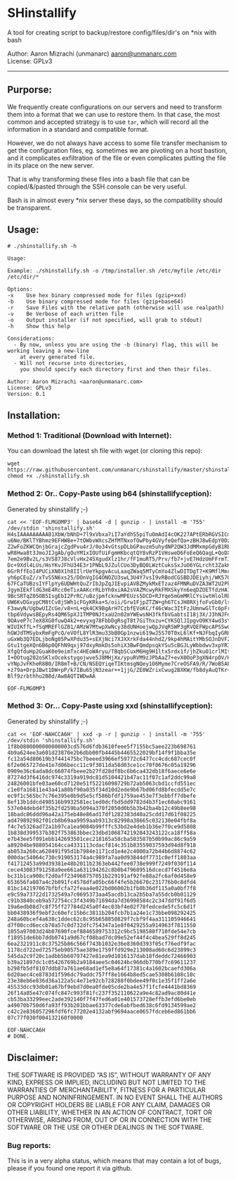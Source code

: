 # SHinstallify 

 A tool for creating script to backup/restore config/files/dir's on *nix with bash
  
Author: Aaron Mizrachi (unmanarc) <aaron@unmanarc.com>   
License: GPLv3   

***

## Purporse:

We frequently create configurations on our servers and need to transform them into a format that we can use to restore them. In that case, the most common and accepted strategy is to use `tar`, which will record all the information in a standard and compatible format.

However, we do not always have access to some file transfer mechanism to get the configuration files, eg. sometimes we are pivoting on a host bastion, and it complicates exfiltration of the file or even complicates putting the file in its place on the new server.

That is why transforming these files into a bash file that can be copied/&/pasted through the SSH console can be very useful.

Bash is in almost every *nix server these days, so the compatibility should be transparent.


## Usage:

```
# ./shinstallify.sh -h

Usage: 

Example: ./shinstallify.sh -o /tmp/installer.sh /etc/myfile /etc/dir /etc/dir/*

Options:
-x    Use hex binary compressed mode for files (gzip+xxd)
-b    Use binary compressed mode for files (gzip+base64)
-r    Save Files with the relative path (otherwise will use realpath)
-v    Be Verbose of each written file
-o    Output installer (if not specified, will grab to stdout)
-h    Show this help

Considerations:
  - By now, unless you are using the -b (binary) flag, this will be working leaving a new-line 
    at every generated file.
  - Will not recurse into directories, 
    you should specify each directory first and then their files.

Author: Aaron Mizrachi <aaron@unmanarc.com>
License: GPLv3
Version: 0.1
```

## Installation:

### Method 1: Traditional (Download with Internet):

You can download the latest sh file with wget (or cloning this repo):

```
wget https://raw.githubusercontent.com/unmanarc/shinstallify/master/shinstallify.sh
chmod +x ./shinstallify.sh
```

### Method 2: Or.. Copy-Paste using b64 (shinstallifyception):

Generated by shinstallify ;-)

```
cat << 'EOF-FLMGOMP3' | base64 -d | gunzip - | install -m '755' /dev/stdin 'shinstallify.sh'
H4sIAAAAAAAAA81XbW/bNhD+7l9xVbxa7iI7aYdhS5piTuOmAdI4cOK227APtERbRGVSICm/FPnx
u6Ne/BKlTYBhmz9EFHW8e+7tOWbvWXcsZHfMTNxofOwPby4GVyfeQefQa+zBHJ8wEdpY0DzhzHDw
Z2wFoZKWCQnjbGrajcZgdPvu4rJ/0o34vGtspDLbGPauzm5uhydNP2QW3JdMMxmpGdyB1RBEIbR6
wR8Hwa8t3JmoJIJgAb/gOuYM1xIOUfUiFgmHKbcqtQY8vRzP1VHsweD6FoEeQ6QagL+QoDXzTRDS
7em2e9Bv2L/s3V587J8cVlvHx245XgudXlz1hr/fF1muRT5/Prv/fb7+jvE7HdzUmFFrmTJYHsHt
Dc+9Xdl4LUs/HsYKvJFhU34E3r1PNbL9JZulCUo3DyBQ0LWztCuksSxJuO6YGLrcht3ZakKhdetI
6GrRffEoI4PUCiXN0X1h8IIlrUeYkpgvAcuLaaqZWaq5MTyCmYo4ZlwDITDgT7+K9MflMmrXKhuX
yh6pCEuZ//xTvS5N6xs25/DOnVgIG4ONOZU3swL3U4Y7vsI9vRBodCGSBDJDEiyhj/WK57Q+5fCR
67FCaTUBzsIYFlpYy6UDWHtQuZrIbJpZqJIEvpiAVBZMykMxETzaz4FMNRuDVZA3WT2U2PkYqwU6
JgymIEkfldG3mE4Rcc0eTixAAKcrRLbYh0xiAA2sVAZMcwyRkFMXSkyYn6eqDZOETfdzHA7/GAOq
9BcSRTqZ05OB5IsgEbI2PrRC/uBzjpmfcknwMPEUzs5DCD+RJYqe5mGmMRlCYsiwtHlolRbc7Nf0
UW6KvDGxypCM8tCv8jSWh1cFGyKRka+S/oii/Grw1FjpZTZW+gh6TCsJH8RXjfoFvGb0/lsmZwwj
F3awyN/UgbwUIZcGe/v8+nL+qk4CK9BgArH7CzbfEVoKC/f46cWac3ItFzJUmnwGlTc6pFrNsTyi
tbp6VdywsBEpyRs4QM65pXJ1TMP0NJtxaU2n02mYWEwsNH3fkfbVGabtsI18j3X/J3hNJFoPTsA7
9OAveP7c7eX8XG0fuwQ4k2+evyxg78FbbDgRsgT8t7GiThxzu+CYKSQlJIpgvO9KY4wd3sYsjJW2
WIUIKffL+fSqMREFlGZB1/AMzW7MtwpXwNcy38dUNHoejwQpJVqRSWP3gRVQEFWpcAPSSwdpD874
hGWJdTMSybxRmFgPcQ/eVOfL8YlR3mu33bB0Gp1nzwi619wJ5S70T0xL6lKf+NJFbqIyGRHIw3Ul
uGxWb3Q7EDLjboNg05PwXPdu35+sEXjNci7XJXXrkFda44nhdZ/9kp4hMAitYMbSOJnDVF2iyfIM
Gtu1tgeXQn6B6p0QFhN9qxj97dxyRmkDs5ohiX3BwFQmdpsqkYSu5cBGJLyWbbdwv3xpYRI3spj7
XfgQfduHp2GuaK0e9eimTxc4HEoWAryu/TBqbSCuxM6Hg9H1ltx5rdx1f/jhZkuO1crlMIthCMEM
I+OOtug202oSKlxOcekstygojwve5J8MHjXx/ypuRVM9zJPbAaZ7+evX0OoP3gXN4rpOV/H8/kRB
vYNpJvFKheR8B0/IR8mT+B/CN/NSEQYiqeTIKtmsgNQey1O6Myme7CreOSFA9/R/7WoB5AFXNyjv
+z79a+DrpJBwt1DW+pP/k7IBu65jN3zear++1jjG/ZE0WZrixCwug2BXKW/fb8dyAuQTKr+WlKrO
Blf9zrbthhu2B8d/Aw8AQTIWDwAA

EOF-FLMGOMP3
```

### Method 3: Or... Copy-Paste using xxd (shinstallifyception):

Generated by shinstallify ;-)

```
cat << 'EOF-NAHCCA6H' | xxd -p -r | gunzip - | install -m '755' /dev/stdin 'shinstallify.sh'
1f8b0800000000000003cd576d6fdb3610feee5f7155bc5aee223b698761
4b9a624ee3a601d23870e2b6dbb00fb4445b4465522029bf14f9f1bba35e
fc12a54d80619b3f441475bc7beeed3966ef59772c6477cc4cdc687cec0f
6f2e065727de41e7d06becc11c9f3011da58d03ce1cc70f0676c05a19296
0909e36c6ada8dc66074fbeee2b27fd28df8bc6b6ca432db18f6aece6e6e
87274d3f6416dc974c3319a919dc81d5104421b47ac11f07c1af2ddc99a8
24826001bfe03ae60cd7120e51f52216098729b72ab5063cbd1ccfd551ec
c1e0fa16811e43a41a80bf90a035f34d10d2ede9b67bd06fd8bfecdd5e7c
ec9f1c565bc7c76e395e0b9d5e5cf586bfdf1759ae453e7f3ebbff7dbefe
8ef13b1ddcd498516b9932581ec1ed0dcfbd5dd9782d4b3f1ec60abc9161
537e04debd4f35b2fd259ba5094a370f2050d0b5b3b42ba4b12c49b8ee98
18badc86ddd96a42a175eb48e86ad17df1282383d40a25cdd17d61f08225
ad479892982f01cb8b69aa9959aab9313c82998a38665c032130e04fbf8a
f4c7e5326ad72a1b97ca1ea9084b99fffc53bd2e4deb1b36e7f0ce9d5808
1b838d399537b302f753863bbec23dbd1068742192043243122ca18ff58a
e7b43ee5f091ebb142693501cec218165a58cba503587b50b99ac86c9a59
a89204be988054164cca4331113cdacf814c351b83559037593d94d8f918
ab053a260ca620491f95d1b7984e1171cd1e4e2c4000a72b44b6d8874c62
000dac54064c730c919053174a4c989fa7aa0d93844df7731c0eff1803aa
f41712453a99d39381e48b2011b2363eb442fee0738e999f7249f030f114
cece43083f91258a9ee661a631194262c8b0b479689516dcecd7f4516e8a
bc31b1ca908cf2d0aff234968757051b229191af92fe88a2fc6af0d458e9
653656fa087a4c2b091fc4578dfa05bc66f4fe5b26670c231776b0c8dfd4
81bc142197067bfbfcfa72feaa4e022bd06002b1fb0b36df115a0a0bf7f8
e9c59a73722d1732549a7c0695373aa45acdb13ca2b5ba7a55dcb0b01129
c91b3840ceb9a572754cc3f4349b71694da7d36998584c2c347ddf91f6d5
19a6edb08d7c8f75ff27784d245a0f4ec03bf4e02f78fedcede5fc5c6d1f
bb0438936f9ebf2c60efc15b6c3811b204fcb7b1a24e1c73bbe098292425
248a60bcef4a638c1ddec62c8c95b658850829f7cbf9f4aa311105946641
d7f00ccd6eccb70a57c0d732dfc754347a1e8f0429255a914963f7811550
1055a97003d24b07690fcef8846589753312c9bc5198580f710fde54e7cb
f18951de6bb7ddb0741a9d67cf08bad7dc09e52ef44f4c4bea529ff8d245
6ea2321911c8c37525b86c566f743b1032e36e8360d393f05cf76edf9fac
1178cd722ed72575eb90575ae389e1759ffd929e213008ad60c6d23899c3
545da2c9f20c1adbb5b60797427e81ea9d1016137dab18fdeddc72466903
b39a21897dc1c05426769b2a9184aee5c04624bc966db770bf7c69611237
b298fb5df8107ddb87a761ae68ad1ef5e8a64f17381c4a1602bcaefd306a
6d20aec4ce8783d1f596dc79addc757ff8e1664b8ed5cae5308b6108c10c
23e38eb6e836d36a122a5c4e71e92cb728288f0bdee49f0c1e35f1ff2a6e
45533dcc93db01a67bf9ebd7d0ea0fde05cde2ba4e57f1fcfe4441bd8369
26f14a85e47c074fc847c993f81fc237f352110622a9e4c82ad9ac80d41e
cb53ba33299eec2ade392140f7f47fed6a01e401573728effb3efd6be0eb
a49070b750d6fa93ff93b201bbae63377cde6abfbed638c6fd9134599ae2
c42c2e836057296fdf6fc77202e4132abf9694aace0657fdceb6ed861bb6
07c77f030f004132160f0000

EOF-NAHCCA6H
# DONE.
```


## Disclaimer:

THE SOFTWARE IS PROVIDED “AS IS”, WITHOUT WARRANTY OF ANY KIND, EXPRESS OR IMPLIED, INCLUDING BUT NOT LIMITED TO THE WARRANTIES OF MERCHANTABILITY, FITNESS FOR A PARTICULAR PURPOSE AND NONINFRINGEMENT. IN NO EVENT SHALL THE AUTHORS OR COPYRIGHT HOLDERS BE LIABLE FOR ANY CLAIM, DAMAGES OR OTHER LIABILITY, WHETHER IN AN ACTION OF CONTRACT, TORT OR OTHERWISE, ARISING FROM, OUT OF OR IN CONNECTION WITH THE SOFTWARE OR THE USE OR OTHER DEALINGS IN THE SOFTWARE.

### Bug reports:

This is in a very alpha status, which means that may contain a lot of bugs, please if you found one report it via github.
